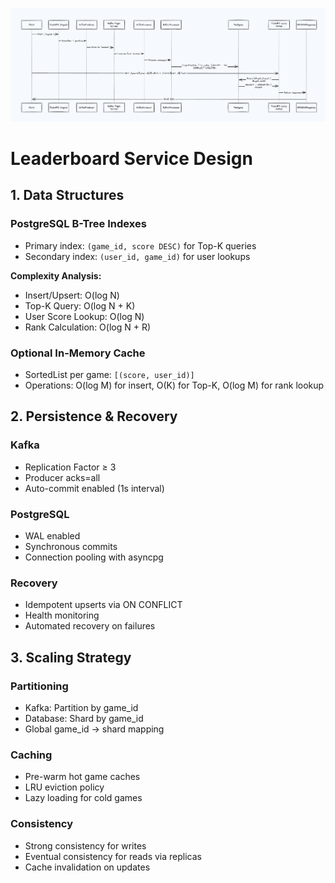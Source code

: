 ![System Architecture](system.png)

# Leaderboard Service Design

## 1. Data Structures

### PostgreSQL B-Tree Indexes

- Primary index: `(game_id, score DESC)` for Top-K queries
- Secondary index: `(user_id, game_id)` for user lookups

**Complexity Analysis:**

- Insert/Upsert: O(log N)
- Top-K Query: O(log N + K)
- User Score Lookup: O(log N)
- Rank Calculation: O(log N + R)

### Optional In-Memory Cache

- SortedList per game: `[(score, user_id)]`
- Operations: O(log M) for insert, O(K) for Top-K, O(log M) for rank lookup

## 2. Persistence & Recovery

### Kafka

- Replication Factor ≥ 3
- Producer acks=all
- Auto-commit enabled (1s interval)

### PostgreSQL

- WAL enabled
- Synchronous commits
- Connection pooling with asyncpg

### Recovery

- Idempotent upserts via ON CONFLICT
- Health monitoring
- Automated recovery on failures

## 3. Scaling Strategy

### Partitioning

- Kafka: Partition by game_id
- Database: Shard by game_id
- Global game_id → shard mapping

### Caching

- Pre-warm hot game caches
- LRU eviction policy
- Lazy loading for cold games

### Consistency

- Strong consistency for writes
- Eventual consistency for reads via replicas
- Cache invalidation on updates

